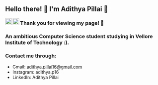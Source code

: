 ## Hello there! 👋 I'm Adithya Pillai :slightly_smiling_face:

<a href="https://instagram.com/adithya.p16"><img align="left" src="https://raw.githubusercontent.com/yushi1007/yushi1007/main/images/instagram.svg" alt="Adithya Rajesh Pillai | Instagram" width="21px"/></a> <a href="https://www.linkedin.com/in/adithya-pillai-755700246/"><img align="left" src="https://raw.githubusercontent.com/yushi1007/yushi1007/main/images/linkedin.svg" alt="Adithya Pillai | LinkedIn" width="21px"/></a>


### Thank you for viewing my page! :smiling_face_with_three_hearts: ###

### An ambitious Computer Science student studying in Vellore Institute of Technology :). 

### Contact me through: ###
* Gmail: adithya.pillai16@gmail.com
* Instagram: adithya.p16
* LinkedIn: Adithya Pillai

